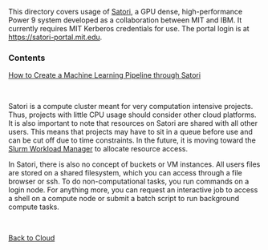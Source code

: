 This directory covers usage of [Satori](https://mit-satori.github.io), a GPU dense, high-performance Power 9 system developed as a collaboration between MIT and IBM. It currently requires MIT Kerberos credentials for use. The portal login is at <https://satori-portal.mit.edu>. 

### Contents 
[How to Create a Machine Learning Pipeline through Satori](satori_ml_pipeline.md)

<br> 

Satori is a compute cluster meant for very computation intensive projects. Thus, projects with little CPU usage should consider other cloud platforms. It is also important to note that resources on Satori are shared with all other users. This means that projects may have to sit in a queue before use and can be cut off due to time constraints. In the future, it is moving toward the [Slurm Workload Manager](https://slurm.schedmd.com/overview.html) to allocate resource access.

In Satori, there is also no concept of buckets or VM instances. All users files are stored on a shared filesystem, which you can access through a file browser or ssh. To do non-computational tasks, you run commands on a login node. For anything more, you can request an interactive job to access a shell on a compute node or submit a batch script to run background compute tasks.

<br>

[Back to Cloud](../README.md)